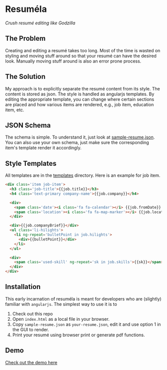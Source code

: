Resuméla
========

*Crush resumé editing like Godzilla*

The Problem
-----------
Creating and editing a resumé takes too long. Most of the time  is wasted on styling and moving stuff around so that your resumé can have the desired look. Manually moving stuff around is also an error prone process.

The Solution
------------
My approach is to explicitly separate the resumé content from its style. The content is stored as json. The style is handled as angularjs templates. By editing the appropriate template, you can change where certain sections are placed and how various items are rendered, e.g., job item, education item, etc.

JSON Schema
-----------
The schema is simple. To understand it, just look at [sample-resume.json](sample-resume.json). You can also use your own schema, just make sure the corresponding item's template render it accordingly.

Style Templates
---------------
All templates are in the [templates](templates) directory. Here is an example for job item.

```html
<div class='item job-item'>
  <h3 class='job-title'>{{job.title}}</h3>
  <h4 class='text-primary company-name'>{{job.company}}</h4>

  <div>
    <span class='date'><i class='fa fa-calendar'></i> {{job.fromDate}} - {{job.toDate}}</span>
    <span class='location'><i class='fa fa-map-marker'></i> {{job.location}}</span>
  </div>

  <div>{{job.companyBrief}}</div>
  <ul class='li-hilights'>
    <li ng-repeat='bulletPoint in job.hilights'>
      <div>{{bulletPoint}}</div>
    </li>
  </ul>

  <div>
    <span class='used-skill' ng-repeat='sk in job.skills'>{{sk}}</span>
  </div>
</div>
```

Installation
------------
This early incarnation of resuméla is meant for developers who are (slightly) familiar with `angularjs`. The simplest way to use it is to

1. Check out this repo
2. Open `index.html` as a local file in your browser.
3. Copy `sample-resume.json` as `your-resume.json`, edit it and use option 1 in the GUI to render.
4. Print your resumé using browser print or generate pdf functions.

Demo
----
[Check out the demo here](http://taivo.github.io/resumela/)
